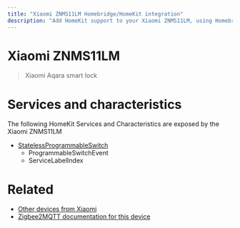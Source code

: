 ```yaml
---
title: "Xiaomi ZNMS11LM Homebridge/HomeKit integration"
description: "Add HomeKit support to your Xiaomi ZNMS11LM, using Homebridge, Zigbee2MQTT and homebridge-z2m."
---
```

<!---
This file has been GENERATED using src/docgen/docgen.ts
DO NOT EDIT THIS FILE MANUALLY!
-->
# Xiaomi ZNMS11LM
> Xiaomi Aqara smart lock


# Services and characteristics
The following HomeKit Services and Characteristics are exposed by
the Xiaomi ZNMS11LM

* [StatelessProgrammableSwitch](../../action.md)
  * ProgrammableSwitchEvent
  * ServiceLabelIndex


# Related
* [Other devices from Xiaomi](../index.md#xiaomi)
* [Zigbee2MQTT documentation for this device](https://www.zigbee2mqtt.io/devices/ZNMS11LM.html)